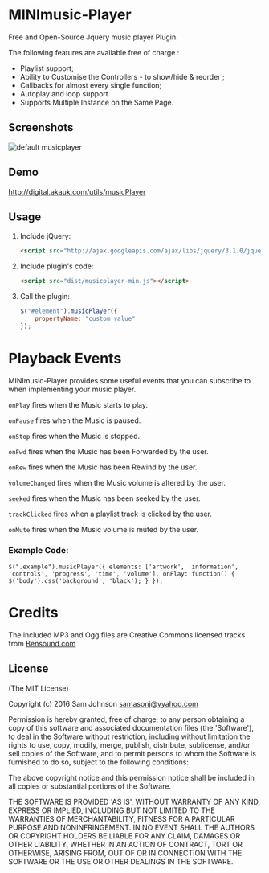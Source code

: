 # MINImusic-Player

Free and Open-Source Jquery music player Plugin.

The following features are available free of charge :

* Playlist support;
* Ability to Customise the Controllers - to show/hide & reorder ;
* Callbacks for almost every single function;
* Autoplay and loop support
* Supports Multiple Instance on the Same Page. 

## Screenshots

![default musicplayer](http://digital.akauk.com/utils/musicPlayer/screenshot.jpg)

## Demo

http://digital.akauk.com/utils/musicPlayer

## Usage

1. Include jQuery:

	```html
	<script src="http://ajax.googleapis.com/ajax/libs/jquery/3.1.0/jquery.min.js"></script>
	```

2. Include plugin's code:

	```html
	<script src="dist/musicplayer-min.js"></script>
	```

3. Call the plugin:

	```javascript
	$("#element").musicPlayer({
		propertyName: "custom value"
	});
	```

# Playback Events

MINImusic-Player provides some useful events that you can subscribe to when implementing your music player.

``onPlay``
  fires when the Music starts to play.

``onPause``
  fires when the Music is paused.

``onStop``
  fires when the Music is stopped.

``onFwd``
  fires when the Music has been Forwarded by the user.

``onRew``
  fires when the Music has been Rewind by the user.

``volumeChanged``
  fires when the Music volume is altered by the user.

``seeked``
  fires when the Music has been seeked by the user.

``trackClicked``
  fires when a playlist track is clicked by the user.

``onMute``
  fires when the Music volume is muted by the user.

### Example Code:

``$(".example").musicPlayer({
    elements: ['artwork', 'information', 'controls', 'progress', 'time', 'volume'],
    onPlay: function() {
       $('body').css('background', 'black');
    }
 });``


# Credits

The included MP3 and Ogg files are Creative Commons licensed tracks from [Bensound.com](http://www.bensound.com/)


## License

(The MIT License)

Copyright (c) 2016 Sam Johnson samasonj@vyahoo.com

Permission is hereby granted, free of charge, to any person obtaining a copy of this software and associated documentation files (the 'Software'), to deal in the Software without restriction, including without limitation the rights to use, copy, modify, merge, publish, distribute, sublicense, and/or sell copies of the Software, and to permit persons to whom the Software is furnished to do so, subject to the following conditions:

The above copyright notice and this permission notice shall be included in all copies or substantial portions of the Software.

THE SOFTWARE IS PROVIDED 'AS IS', WITHOUT WARRANTY OF ANY KIND, EXPRESS OR IMPLIED, INCLUDING BUT NOT LIMITED TO THE WARRANTIES OF MERCHANTABILITY, FITNESS FOR A PARTICULAR PURPOSE AND NONINFRINGEMENT. IN NO EVENT SHALL THE AUTHORS OR COPYRIGHT HOLDERS BE LIABLE FOR ANY CLAIM, DAMAGES OR OTHER LIABILITY, WHETHER IN AN ACTION OF CONTRACT, TORT OR OTHERWISE, ARISING FROM, OUT OF OR IN CONNECTION WITH THE SOFTWARE OR THE USE OR OTHER DEALINGS IN THE SOFTWARE.
